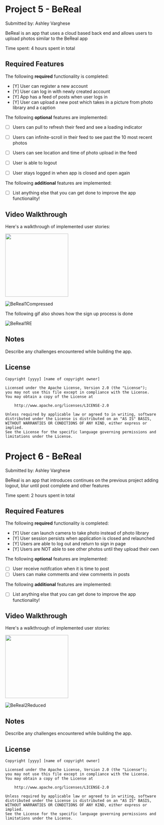 # Project 5 - BeReal

Submitted by: Ashley Varghese

BeReal is an app that uses a cloud based back end and allows users to upload photos similar to the BeReal app

Time spent: 4 hours spent in total

## Required Features

The following **required** functionality is completed:

- [Y] User can register a new account
- [Y] User can log in with newly created account
- [Y] App has a feed of posts when user logs in
- [Y] User can upload a new post which takes in a picture from photo library and a caption	
 
The following **optional** features are implemented:

- [ ] Users can pull to refresh their feed and see a loading indicator
- [ ] Users can infinite-scroll in their feed to see past the 10 most recent photos
- [ ] Users can see location and time of photo upload in the feed	
- [ ] User is able to logout
- [ ] User stays logged in when app is closed and open again	


The following **additional** features are implemented:

- [ ] List anything else that you can get done to improve the app functionality!

## Video Walkthrough

Here's a walkthrough of implemented user stories:

<img src="![BeReal1Compressed](https://user-images.githubusercontent.com/54588325/222290554-d7364b41-2116-448d-aa4f-280838cbe34d.gif)
" width=200>

![BeReal1Compressed](https://user-images.githubusercontent.com/54588325/222290644-3b3cc4ff-d440-46ae-825c-f3c0f143e10e.gif)


The following gif also shows how the sign up process is done

![BeReal1RE](https://user-images.githubusercontent.com/54588325/222302674-3a84f88d-49e6-460e-b08b-5e1f95143b6d.gif)


## Notes

Describe any challenges encountered while building the app.

## License

    Copyright [yyyy] [name of copyright owner]

    Licensed under the Apache License, Version 2.0 (the "License");
    you may not use this file except in compliance with the License.
    You may obtain a copy of the License at

        http://www.apache.org/licenses/LICENSE-2.0

    Unless required by applicable law or agreed to in writing, software
    distributed under the License is distributed on an "AS IS" BASIS,
    WITHOUT WARRANTIES OR CONDITIONS OF ANY KIND, either express or implied.
    See the License for the specific language governing permissions and
    limitations under the License.


# Project 6 - BeReal

Submitted by: Ashley Varghese

BeReal is an app that introduces continues on the previous project adding logout, blur until post complete and other features

Time spent: 2 hours spent in total

## Required Features

The following **required** functionality is completed:

- [Y] User can launch camera to take photo instead of photo library
- [Y] User session persists when application is closed and relaunched
- [Y] Users are able to log out and return to sign in page
- [Y] Users are NOT able to see other photos until they upload their own    
 
The following **optional** features are implemented:

- [ ] User receive notifcation when it is time to post
- [ ] Users can make comments and view comments in posts    

The following **additional** features are implemented:

- [ ] List anything else that you can get done to improve the app functionality!

## Video Walkthrough

Here's a walkthrough of implemented user stories:

<img src="![BeReal2Reduced](https://user-images.githubusercontent.com/54588325/222289319-1359d4b2-c301-40f8-a141-d531cf4f35da.gif)" width=200>

![BeReal2Reduced](https://user-images.githubusercontent.com/54588325/222289319-1359d4b2-c301-40f8-a141-d531cf4f35da.gif)

## Notes

Describe any challenges encountered while building the app.

## License

    Copyright [yyyy] [name of copyright owner]

    Licensed under the Apache License, Version 2.0 (the "License");
    you may not use this file except in compliance with the License.
    You may obtain a copy of the License at

        http://www.apache.org/licenses/LICENSE-2.0

    Unless required by applicable law or agreed to in writing, software
    distributed under the License is distributed on an "AS IS" BASIS,
    WITHOUT WARRANTIES OR CONDITIONS OF ANY KIND, either express or implied.
    See the License for the specific language governing permissions and
    limitations under the License.
